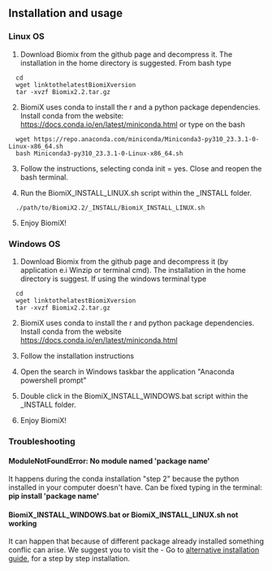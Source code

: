 ## Installation and usage
### Linux OS
  1. Download Biomix from the github page and decompress it. The installation in the home directory is suggested. From bash type
```
  cd
  wget linktothelatestBiomiXversion
  tar -xvzf Biomix2.2.tar.gz
```
  2. BiomiX uses conda to install the r and a python package dependencies. 
  Install conda from the website: https://docs.conda.io/en/latest/miniconda.html or type on the bash 
```
  wget https://repo.anaconda.com/miniconda/Miniconda3-py310_23.3.1-0-Linux-x86_64.sh
  bash Miniconda3-py310_23.3.1-0-Linux-x86_64.sh
```
  3. Follow the instructions, selecting conda init = yes. Close and reopen the bash terminal.

  4. Run the BiomiX_INSTALL_LINUX.sh script within the _INSTALL folder.
```
  ./path/to/BiomiX2.2/_INSTALL/BiomiX_INSTALL_LINUX.sh
```
  5. Enjoy BiomiX!


### Windows OS
  1. Download Biomix from the github page and decompress it (by application e.i Winzip or terminal cmd). The installation in the home directory is suggest.
     If using the windows terminal type
```
  cd
  wget linktothelatestBiomiXversion
  tar -xvzf Biomix2.2.tar.gz
```
  2. BiomiX uses conda to install the r and python package dependencies. 
  Install conda from the website https://docs.conda.io/en/latest/miniconda.html

  3. Follow the installation instructions
  
  4. Open the search in Windows taskbar the application "Anaconda powershell prompt"

  5. Double click in the BiomiX_INSTALL_WINDOWS.bat script within the _INSTALL folder.

  5. Enjoy BiomiX!
   
### Troubleshooting
#### **ModuleNotFoundError: No module named 'package name'** 
It happens during the conda installation "step 2" because the python installed in your computer doesn't have. Can be fixed typing in the terminal: **pip install 'package name'**
#### BiomiX_INSTALL_WINDOWS.bat or BiomiX_INSTALL_LINUX.sh not working
It can happen that because of different package already installed something conflic can arise. We suggest you to visit the - Go to [alternative installation guide](Installation.md), for a step by step installation.

